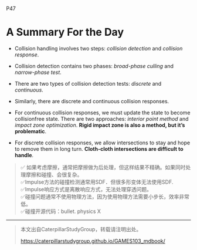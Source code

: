 P47   
# A Summary For the Day   

 - Collision handling involves two steps: *collision detection* and *collision response*.    
 
 - Collision detection contains two phases: *broad-phase culling* and *narrow-phase test*.    
 
 - There are two types of collision detection tests: *discrete* and *continuous*.    
 
 - Similarly, there are discrete and continuous collision responses.   
 
 - For continuous collision responses, we must update the state to become collisionfree state. There are two approaches: *interior point method* and *impact zone optimization*. **Rigid impact zone is also a method, but it’s problematic**.    

 - For discrete collision responses, we allow intersections to stay and hope to remove them in long turn. **Cloth-cloth intersections are difficult to handle**.    


> &#x2705; 如果考虑摩擦，通常把摩擦做为后处理，但这样结果不精确。如果同时处理摩擦和碰撞、会很复杂。   
> &#x2705;Impulse方法的碰撞检测通常用SDF．但很多形变体无法使用SDF.    
> &#x2705;Impulse响应方式是离散响应方式，无法处理穿透问题。   
> &#x2705;碰撞问题通常不使用物理方法，因为使用物理方法需要小步长，效率非常低。  
> &#x2705;碰撞开源代码：bullet. physics X   


---------------------------------------
> 本文出自CaterpillarStudyGroup，转载请注明出处。
>
> https://caterpillarstudygroup.github.io/GAMES103_mdbook/